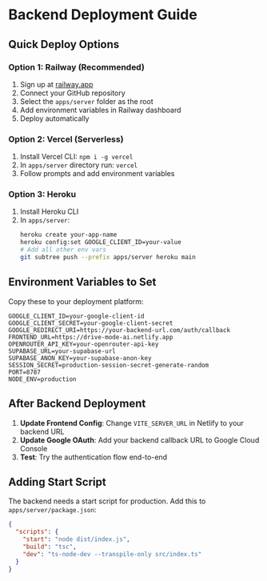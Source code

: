 # Backend Deployment Guide

## Quick Deploy Options

### Option 1: Railway (Recommended)
1. Sign up at [railway.app](https://railway.app)
2. Connect your GitHub repository
3. Select the `apps/server` folder as the root
4. Add environment variables in Railway dashboard
5. Deploy automatically

### Option 2: Vercel (Serverless)
1. Install Vercel CLI: `npm i -g vercel`
2. In `apps/server` directory run: `vercel`
3. Follow prompts and add environment variables

### Option 3: Heroku
1. Install Heroku CLI
2. In `apps/server`: 
   ```bash
   heroku create your-app-name
   heroku config:set GOOGLE_CLIENT_ID=your-value
   # Add all other env vars
   git subtree push --prefix apps/server heroku main
   ```

## Environment Variables to Set

Copy these to your deployment platform:

```
GOOGLE_CLIENT_ID=your-google-client-id
GOOGLE_CLIENT_SECRET=your-google-client-secret
GOOGLE_REDIRECT_URI=https://your-backend-url.com/auth/callback
FRONTEND_URL=https://drive-mode-ai.netlify.app
OPENROUTER_API_KEY=your-openrouter-api-key
SUPABASE_URL=your-supabase-url
SUPABASE_ANON_KEY=your-supabase-anon-key
SESSION_SECRET=production-session-secret-generate-random
PORT=8787
NODE_ENV=production
```

## After Backend Deployment

1. **Update Frontend Config**: Change `VITE_SERVER_URL` in Netlify to your backend URL
2. **Update Google OAuth**: Add your backend callback URL to Google Cloud Console
3. **Test**: Try the authentication flow end-to-end

## Adding Start Script

The backend needs a start script for production. Add this to `apps/server/package.json`:

```json
{
  "scripts": {
    "start": "node dist/index.js",
    "build": "tsc",
    "dev": "ts-node-dev --transpile-only src/index.ts"
  }
}
```
